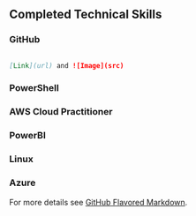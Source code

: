 ## Completed Technical Skills

### GitHub

```markdown

[Link](url) and ![Image](src)
```
### PowerShell

### AWS Cloud Practitioner

### PowerBI

### Linux

### Azure
For more details see [GitHub Flavored Markdown](https://guides.github.com/features/mastering-markdown/).

